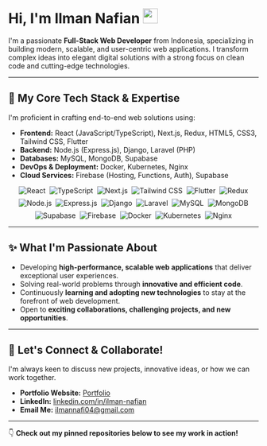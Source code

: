 # Hi, I'm Ilman Nafian <img src="https://media.giphy.com/media/hvRJCLFzcasrR4ia7z/giphy.gif" width="30px">

I'm a passionate **Full-Stack Web Developer** from Indonesia, specializing in building modern, scalable, and user-centric web applications. I transform complex ideas into elegant digital solutions with a strong focus on clean code and cutting-edge technologies.

---

## 🚀 My Core Tech Stack & Expertise

I'm proficient in crafting end-to-end web solutions using:

* **Frontend:** React (JavaScript/TypeScript), Next.js, Redux, HTML5, CSS3, Tailwind CSS, Flutter
* **Backend:** Node.js (Express.js), Django, Laravel (PHP)
* **Databases:** MySQL, MongoDB, Supabase
* **DevOps & Deployment:** Docker, Kubernetes, Nginx
* **Cloud Services:** Firebase (Hosting, Functions, Auth), Supabase

<div align="center">
  <div style="display: flex; flex-wrap: wrap; gap: 8px; justify-content: center; max-width: 800px; margin: 0 auto;">
    <img src="https://img.shields.io/badge/React-61DAFB?style=plastic&logo=react&logoColor=black&labelColor=61DAFB&color=20232A" alt="React"/>
    <img src="https://img.shields.io/badge/TypeScript-3178C6?style=plastic&logo=typescript&logoColor=white&labelColor=3178C6&color=20232A" alt="TypeScript"/>
    <img src="https://img.shields.io/badge/Next.js-000000?style=plastic&logo=next.js&logoColor=white&labelColor=000000&color=20232A" alt="Next.js"/>
    <img src="https://img.shields.io/badge/Tailwind-38B2AC?style=plastic&logo=tailwind-css&logoColor=white&labelColor=38B2AC&color=20232A" alt="Tailwind CSS"/>
    <img src="https://img.shields.io/badge/Flutter-02569B?style=plastic&logo=flutter&logoColor=white&labelColor=02569B&color=20232A" alt="Flutter"/>
    <img src="https://img.shields.io/badge/Redux-764ABC?style=plastic&logo=redux&logoColor=white&labelColor=764ABC&color=20232A" alt="Redux"/>
    <img src="https://img.shields.io/badge/Node.js-339933?style=plastic&logo=nodedotjs&logoColor=white&labelColor=339933&color=20232A" alt="Node.js"/>
    <img src="https://img.shields.io/badge/Express-000000?style=plastic&logo=express&logoColor=white&labelColor=000000&color=20232A" alt="Express.js"/>
    <img src="https://img.shields.io/badge/Django-092E20?style=plastic&logo=django&logoColor=white&labelColor=092E20&color=20232A" alt="Django"/>
    <img src="https://img.shields.io/badge/Laravel-FF2D20?style=plastic&logo=laravel&logoColor=white&labelColor=FF2D20&color=20232A" alt="Laravel"/>
    <img src="https://img.shields.io/badge/MySQL-4479A1?style=plastic&logo=mysql&logoColor=white&labelColor=4479A1&color=20232A" alt="MySQL"/>
    <img src="https://img.shields.io/badge/MongoDB-47A248?style=plastic&logo=mongodb&logoColor=white&labelColor=47A248&color=20232A" alt="MongoDB"/>
    <img src="https://img.shields.io/badge/Supabase-3ECF8E?style=plastic&logo=supabase&logoColor=white&labelColor=3ECF8E&color=20232A" alt="Supabase"/>
    <img src="https://img.shields.io/badge/Firebase-FFCA28?style=plastic&logo=firebase&logoColor=black&labelColor=FFCA28&color=20232A" alt="Firebase"/>
    <img src="https://img.shields.io/badge/Docker-2496ED?style=plastic&logo=docker&logoColor=white&labelColor=2496ED&color=20232A" alt="Docker"/>
    <img src="https://img.shields.io/badge/Kubernetes-326CE5?style=plastic&logo=kubernetes&logoColor=white&labelColor=326CE5&color=20232A" alt="Kubernetes"/>
    <img src="https://img.shields.io/badge/Nginx-009639?style=plastic&logo=nginx&logoColor=white&labelColor=009639&color=20232A" alt="Nginx"/>
  </div>
</div>

---

## ✨ What I'm Passionate About

* Developing **high-performance, scalable web applications** that deliver exceptional user experiences.
* Solving real-world problems through **innovative and efficient code**.
* Continuously **learning and adopting new technologies** to stay at the forefront of web development.
* Open to **exciting collaborations, challenging projects, and new opportunities**.

---

## 🔗 Let's Connect & Collaborate!

I'm always keen to discuss new projects, innovative ideas, or how we can work together.

* **Portfolio Website:** [Portfolio](https://portofolio.builtwithafi.web.id/)
* **LinkedIn:** [linkedin.com/in/ilman-nafian](https://www.linkedin.com/in/ilman-nafian-a7a008362)
* **Email Me:** [ilmannafi04@gmail.com](mailto:ilmannafi04@gmail.com)

---

👇 **Check out my pinned repositories below to see my work in action!**

